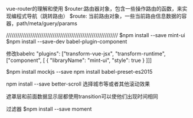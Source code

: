 vue-router的理解和使用
$router:路由器对象，包含一些操作路由的函数，来实现编程式导航（跳转路由）
$route: 当前路由对象，一些当前路由信息数据的容器，path/meta/guery/params


////////////////////////////////////////////////////////////
$npm install --save mint-ui
$npm install --save-dev babel-plugin-component

修改babelrc
"plugins": ["transform-vue-jsx", "transform-runtime", ["component", [
    {
      "libraryName": "mint-ui",
      "style": true
    }
  ]]]

$npm install mockjs --save
npm install babel-preset-es2015


npm install --save better-scroll   选择城市等或者其他滚动效果

遮罩层和前面数据显示层都使用transition可以使他们出现时间相同

过滤器
$npm install --save moment